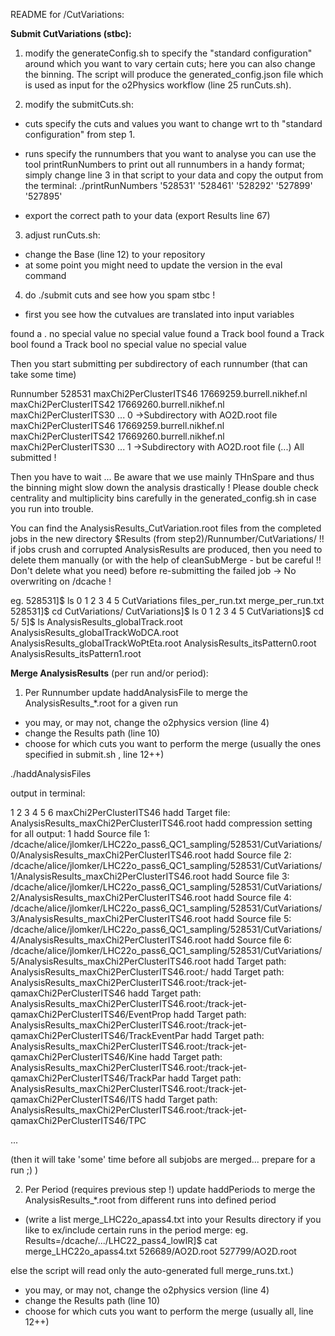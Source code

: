 README for /CutVariations:

**Submit CutVariations (stbc):**

1. modify the generateConfig.sh to specify the "standard configuration" around which you want to vary certain cuts; here you can also change the binning.
The script will produce the generated_config.json file which is used as input for the o2Physics workflow (line 25 runCuts.sh).

2. modify the submitCuts.sh:
- cuts specify the cuts and values you want to change wrt to th "standard configuration" from step 1.
- runs specify the runnumbers that you want to analyse 
  you can use the tool printRunNumbers to print out all runnumbers in a handy format; simply change line 3 in that script to your data and copy the output from the terminal:
  ./printRunNumbers 
 '528531' 
 '528461' 
 '528292' 
 '527899' 
 '527895'
  
- export the correct path to your data (export Results line 67)

3. adjust runCuts.sh:
- change the Base (line 12) to your repository
- at some point you might need to update the version in the eval command 

4. do ./submit cuts and see how you spam stbc !

- first you see how the cutvalues are translated into input variables 

found a . 
no special value
no special value
found a Track bool
found a Track bool
found a Track bool
no special value
no special value

Then you start submitting per subdirectory of each runnumber (that can take some time)

Runnumber 528531
maxChi2PerClusterITS46
17669259.burrell.nikhef.nl
maxChi2PerClusterITS42
17669260.burrell.nikhef.nl
maxChi2PerClusterITS30
...
0 ->Subdirectory with AO2D.root file
maxChi2PerClusterITS46
17669259.burrell.nikhef.nl
maxChi2PerClusterITS42
17669260.burrell.nikhef.nl
maxChi2PerClusterITS30
...
1 ->Subdirectory with AO2D.root file
(...)
All submitted !

Then you have to wait ... Be aware that we use mainly THnSpare and thus the binning might slow down the analysis drastically ! Please double check centrality and multiplicity bins carefully in the generated_config.sh in case you run into trouble.

You can find the AnalysisResults_CutVariation.root files from the completed jobs in the new directory $Results (from step2)/Runnumber/CutVariations/ 
!! if jobs crush and corrupted AnalysisResults are produced, then you need to delete them manually (or with the help of cleanSubMerge - but be careful !! Don't delete what you need) before re-submitting the failed job -> No overwriting on /dcache !

eg.
528531]$ ls
0  1  2  3  4  5  CutVariations  files_per_run.txt  merge_per_run.txt
528531]$ cd CutVariations/
CutVariations]$ ls
0  1  2  3  4  5
CutVariations]$ cd 5/
5]$ ls
AnalysisResults_globalTrack.root
AnalysisResults_globalTrackWoDCA.root
AnalysisResults_globalTrackWoPtEta.root
AnalysisResults_itsPattern0.root
AnalysisResults_itsPattern1.root


**Merge AnalysisResults** (per run and/or period):

1. Per Runnumber
update haddAnalysisFile to merge the AnalysisResults_*.root for a given run
- you may, or may not, change the o2physics version (line 4) 
- change the Results path (line 10)
- choose for which cuts you want to perform the merge (usually the ones specified in submit.sh , line 12++)

./haddAnalysisFiles

output in terminal:

1
2
3
4
5
6
maxChi2PerClusterITS46
hadd Target file: AnalysisResults_maxChi2PerClusterITS46.root
hadd compression setting for all output: 1
hadd Source file 1: /dcache/alice/jlomker/LHC22o_pass6_QC1_sampling/528531/CutVariations/0/AnalysisResults_maxChi2PerClusterITS46.root
hadd Source file 2: /dcache/alice/jlomker/LHC22o_pass6_QC1_sampling/528531/CutVariations/1/AnalysisResults_maxChi2PerClusterITS46.root
hadd Source file 3: /dcache/alice/jlomker/LHC22o_pass6_QC1_sampling/528531/CutVariations/2/AnalysisResults_maxChi2PerClusterITS46.root
hadd Source file 4: /dcache/alice/jlomker/LHC22o_pass6_QC1_sampling/528531/CutVariations/3/AnalysisResults_maxChi2PerClusterITS46.root
hadd Source file 5: /dcache/alice/jlomker/LHC22o_pass6_QC1_sampling/528531/CutVariations/4/AnalysisResults_maxChi2PerClusterITS46.root
hadd Source file 6: /dcache/alice/jlomker/LHC22o_pass6_QC1_sampling/528531/CutVariations/5/AnalysisResults_maxChi2PerClusterITS46.root
hadd Target path: AnalysisResults_maxChi2PerClusterITS46.root:/
hadd Target path: AnalysisResults_maxChi2PerClusterITS46.root:/track-jet-qamaxChi2PerClusterITS46
hadd Target path: AnalysisResults_maxChi2PerClusterITS46.root:/track-jet-qamaxChi2PerClusterITS46/EventProp
hadd Target path: AnalysisResults_maxChi2PerClusterITS46.root:/track-jet-qamaxChi2PerClusterITS46/TrackEventPar
hadd Target path: AnalysisResults_maxChi2PerClusterITS46.root:/track-jet-qamaxChi2PerClusterITS46/Kine
hadd Target path: AnalysisResults_maxChi2PerClusterITS46.root:/track-jet-qamaxChi2PerClusterITS46/TrackPar
hadd Target path: AnalysisResults_maxChi2PerClusterITS46.root:/track-jet-qamaxChi2PerClusterITS46/ITS
hadd Target path: AnalysisResults_maxChi2PerClusterITS46.root:/track-jet-qamaxChi2PerClusterITS46/TPC

...

(then it will take 'some' time before all subjobs are merged... prepare for a run ;) )





2. Per Period (requires previous step !)
update haddPeriods to merge the AnalysisResults_*.root from different runs into defined period
- (write a list merge_LHC22o_apass4.txt into your Results directory if you like to ex/include certain runs in the period merge:
eg.
Results=/dcache/.../LHC22_pass4_lowIR]$ cat merge_LHC22o_apass4.txt
526689/AO2D.root
527799/AO2D.root

else the script will read only the auto-generated full merge_runs.txt.)

- you may, or may not, change the o2physics version (line 4) 
- change the Results path (line 10)
- choose for which cuts you want to perform the merge (usually all, line 12++)







